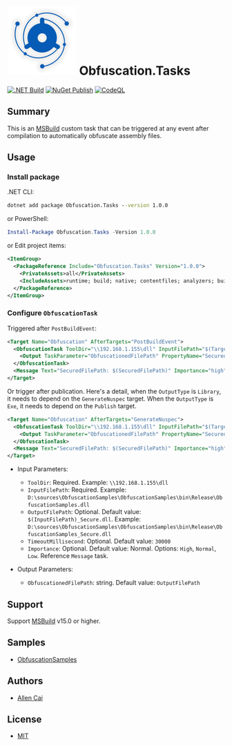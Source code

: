 # ![Obfuscation.Tasks](/logo.png) Obfuscation.Tasks

[![.NET Build](https://github.com/VAllens/Obfuscation.Tasks/actions/workflows/build.yml/badge.svg?branch=main&event=push)](https://github.com/VAllens/Obfuscation.Tasks/actions/workflows/build.yml)
[![NuGet Publish](https://github.com/VAllens/Obfuscation.Tasks/actions/workflows/publish.yml/badge.svg?branch=main&event=pull_request)](https://github.com/VAllens/Obfuscation.Tasks/actions/workflows/publish.yml)
[![CodeQL](https://github.com/VAllens/Obfuscation.Tasks/actions/workflows/codeql-analysis.yml/badge.svg?branch=develop&event=push)](https://github.com/VAllens/Obfuscation.Tasks/actions/workflows/codeql-analysis.yml)

## Summary

This is an [MSBuild](https://github.com/dotnet/msbuild) custom task that can be triggered at any event after compilation to automatically obfuscate assembly files.

## Usage

### Install package

.NET CLI:

```cmd
dotnet add package Obfuscation.Tasks --version 1.0.0
```

or PowerShell:

```powershell
Install-Package Obfuscation.Tasks -Version 1.0.0
```

or Edit project items:

```xml
<ItemGroup>
  <PackageReference Include="Obfuscation.Tasks" Version="1.0.0">
    <PrivateAssets>all</PrivateAssets>
    <IncludeAssets>runtime; build; native; contentfiles; analyzers; buildtransitive</IncludeAssets>
  </PackageReference>
</ItemGroup>
```

### Configure `ObfuscationTask`

Triggered after `PostBuildEvent`:

```xml
<Target Name="Obfuscation" AfterTargets="PostBuildEvent">
  <ObfuscationTask ToolDir="\\192.168.1.155\dll" InputFilePath="$(TargetPath)" OutputFilePath="" TimeoutMillisecond="2000" Importance="high">
    <Output TaskParameter="ObfuscationedFilePath" PropertyName="SecuredFilePath" />
  </ObfuscationTask>
  <Message Text="SecuredFilePath: $(SecuredFilePath)" Importance="high" />
</Target>
```

Or trigger after publication.
Here's a detail, when the `OutputType` is `Library`, it needs to depend on the `GenerateNuspec` target.
When the `OutputType` is `Exe`, it needs to depend on the `Publish` target.

```xml
<Target Name="Obfuscation" AfterTargets="GenerateNuspec">
  <ObfuscationTask ToolDir="\\192.168.1.155\dll" InputFilePath="$(TargetPath)" Importance="low">
    <Output TaskParameter="ObfuscationedFilePath" PropertyName="SecuredFilePath" />
  </ObfuscationTask>
  <Message Text="SecuredFilePath: $(SecuredFilePath)" Importance="high" />
</Target>
```

- Input Parameters:
    - `ToolDir`: Required. Example: `\\192.168.1.155\dll`
    - `InputFilePath`: Required. Example: `D:\sources\ObfuscationSamples\ObfuscationSamples\bin\Release\ObfuscationSamples.dll`
    - `OutputFilePath`: Optional. Default value: `$(InputFilePath)_Secure.dll`. Example: `D:\sources\ObfuscationSamples\ObfuscationSamples\bin\Release\ObfuscationSamples_Secure.dll`
    - `TimeoutMillisecond`: Optional. Default value: `30000`
    - `Importance`: Optional. Default value: Normal. Options: `High`, `Normal`, `Low`. Reference `Message` task. 
      
- Output Parameters:
    - `ObfuscationedFilePath`: string. Default value: `OutputFilePath`

## Support

Support [MSBuild](https://github.com/dotnet/msbuild) v15.0 or higher.

## Samples

- [ObfuscationSamples](https://github.com/VAllens/Obfuscation.Tasks/tree/main/samples)

## Authors

- [Allen Cai](https://github.com/VAllens)

## License

- [MIT](LICENSE)